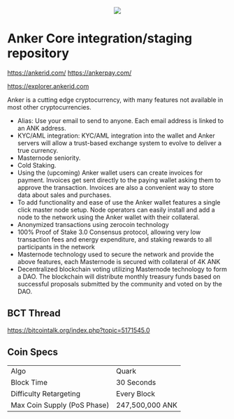 <p align="center"><img src="https://ankerid.com/images/logo.png" /></p>

Anker Core integration/staging repository
=====================================

https://ankerid.com/
https://ankerpay.com/

https://explorer.ankerid.com

Anker is a cutting edge cryptocurrency, with many features not available in most other cryptocurrencies.
- Alias: Use your email to send to anyone. Each email address is linked to an ANK address.
- KYC/AML integration: KYC/AML integration into the wallet and Anker servers will allow a trust-based exchange system to evolve to deliver a true currency.
- Masternode seniority.
- Cold Staking.
- Using the (upcoming) Anker wallet users can create invoices for payment. Invoices get sent directly to the paying wallet asking them to approve the transaction. Invoices are also a convenient way to store data about sales and purchases.
- To add functionality and ease of use the Anker wallet features a single click master node setup. Node operators can easily install and add a node to the network using the Anker wallet with their collateral. 
- Anonymized transactions using zerocoin technology
- 100% Proof of Stake 3.0 Consensus protocol, allowing very low transaction fees and energy expenditure, and staking rewards to all participants in the network
- Masternode technology used to secure the network and provide the above features, each Masternode is secured with collateral of 4K ANK
- Decentralized blockchain voting utilizing Masternode technology to form a DAO. The blockchain will distribute monthly treasury funds based on successful proposals submitted by the community and voted on by the DAO.


## BCT Thread ##

https://bitcointalk.org/index.php?topic=5171545.0

## Coin Specs ##
<table>
<tr><td>Algo</td><td>Quark</td></tr>
<tr><td>Block Time</td><td>30 Seconds</td></tr>
<tr><td>Difficulty Retargeting</td><td>Every Block</td></tr>
<tr><td>Max Coin Supply (PoS Phase)</td><td>247,500,000 ANK</td></tr>
</table>

